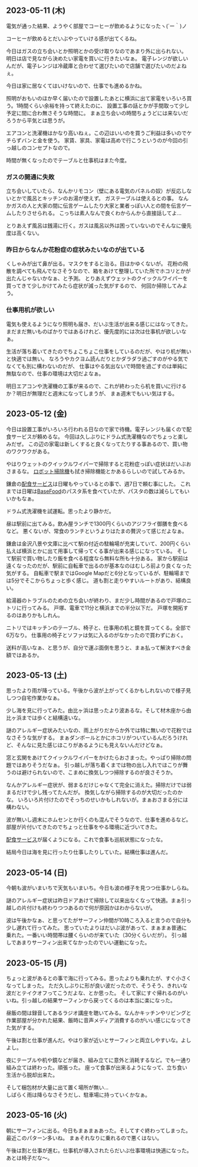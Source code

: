 ## 2023-05-11 (木)

電気が通った結果、ようやく部屋でコーヒーが飲めるようになったヽ(´ー｀)ノ

コーヒーが飲めるとだいぶやっていける感が出てくるね。

今日はガスの立ち会いとか照明とかの受け取りなのであまり外に出られない。
明日は店で見ながら決めたい家電を買いに行きたいなぁ。
電子レンジが欲しいんだが、電子レンジは冷蔵庫と合わせて選びたいので店舗で選びたいのだよねぇ。

今日は家に居なくてはいけないので、仕事でも進めるかね。

照明がおもいのほか早く届いたので設置したあとに横浜に出て家電をいろいろ買う。1時間くらい余裕を持って終えたのに、
設置工事の話とかが手間取って少し予定に間に合わ無さそうな時間に。
まぁ立ち会いの時間ちょうどには来ないだろうから平気とは思うが。

エアコンと洗濯機はかなり高いねぇ。この辺はいいのを買うご利益は多いのでケチらずバンと金を使う。
家賃、家具、家電は高めで行こうというのが今回の引っ越しのコンセプトなので。

時間が無くなったのでテーブルと仕事机はまた今度。

### ガスの開通に失敗

立ち会いしていたら、なんかリモコン（壁にある電気のパネルの奴）が反応しないとかで風呂とキッチンのお湯が使えず。
ガステーブルは使えるとの事。
なんかガスの人と大家の間に伝言ゲームしたり大家と業者っぽい人との間を伝言ゲームしたりさせられる。
こっちは素人なんで良くわからんから直接話してよ…

とりあえず風呂は銭湯に行く。ガスは風呂以外は困っていないのでそんなに優先度は高くない。

### 昨日からなんか花粉症の症状みたいなのが出ている

くしゃみが出て鼻が出る。マスクをすると治る。目はかゆくないが。
花粉の飛散を調べても飛んでなさそうなので、箱をあけて整理していた所でホコリとかが出たんじゃないかなぁ、と予測。
とりあえずウェットのクイックルワイパーを買ってきて少しかけてみたら症状が減った気がするので、
何回か掃除してみよう。

### 仕事用机が欲しい

電気も使えるようになり照明も届き、だいぶ生活が出来る感じにはなってきた。
まだまだ無いものばかりではあるけれど、優先度的には次は仕事机が欲しいなぁ。

生活が落ち着いてきたのでちょこちょこ仕事をしているのだが、やはり机が無いと快適では無い。
なろうやカクヨム読んだりとかダラダラ過ごすのがやる気でなくても別に構わないのだが、
仕事はやる気出ないで時間を過ごすのは単純に無駄なので、仕事の環境は大切だよなぁ。

明日エアコンや洗濯機の工事が来るので、これが終わったら机を買いに行けるか？明日が無理だと週末になってしまうが、
まぁ週末でもいい気はする。

## 2023-05-12 (金)

今日は設置工事がいろいろ行われる日なので家で待機。電子レンジも届くので配食サービスが頼めるな。
今回は久しぶりにドラム式洗濯機なのでちょっと楽しみだぜ。
この辺の家電は新しくすると良くなってたりする事あるので、買い物のワクワクがある。

やはりウェットのクイックルワイパーで掃除すると花粉症っぽい症状はだいぶおさまるな。
[ロボット掃除機](%E3%83%AD%E3%83%9C%E3%83%83%E3%83%88%E6%8E%83%E9%99%A4%E6%A9%9F)も拭き掃除機能とかあるらしいので試してみるか。

鎌倉の[配食サービス](%E9%85%8D%E9%A3%9F%E3%82%B5%E3%83%BC%E3%83%93%E3%82%B9)は日曜もやっているとの事で、週7日で頼む事にした。
これまでは日曜は[BaseFood](BaseFood)のパスタ系を食べていたが、パスタの数は減らしてもいいかもなぁ。

ドラム式洗濯機を試運転。思ったより静かだ。

昼は駅前に出てみる。飲み屋ランチで1300円くらいのアジフライ御膳を食べるなど。
悪くないが、常食のランチというよりはたまの贅沢って感じだよなぁ。

鎌倉は金沢八景や文庫に比べて駅の付近の駐輪場が充実していて、200円くらい払えば横浜とかに出て用事して帰ってくる事が出来る感じになっている。
そして駅前で買い物したり飯を食べる程度なら無料な所も十分ある。
家から駅前は遠くなったのだが、駅前に自転車で出るのが基本なのはむしろ前より良くなった気がする。
自転車で駅まではGoogle Mapだと6分となっているが、駐輪場までは5分でそこからちょっと歩く感じ。
道も割と走りやすいルートがあり、結構良い。

給湯器のトラブルのための立ち会いが終わり、まだ少し時間があるので戸塚のニトリに行ってみる。
戸塚、電車で11分と横浜までの半分以下だ。
戸塚を開拓するのはありかもしれん。

ニトリではキッチンのテーブル、椅子と、仕事用の机と鏡を買ってくる。全部で6万なり。
仕事用の椅子とソファは気に入るのがなかったので買わずにおく。

送料が高いなぁ、と思うが、自分で運ぶ面倒を思うと、まぁ払って解決すべき金額ではあるか。

## 2023-05-13 (土)

思ったより雨が降っている。午後から波が上がってくるかもしれないので様子見しつつ自宅作業かなぁ。

少し海を見に行ってみた。由比ヶ浜は思ったより波あるな。そして材木座から由比ヶ浜までは歩くと結構遠いな。

謎のアレルギー症状みたいなの、雨上がりだからか外では特に無いので花粉ではなさそうな気がする。
まぁダンボールとかにホコリがついているんだろうけれど、そんなに見た感じほこりがあるようにも見えないんだけどなぁ。

窓と玄関をあけてクイックルワイパーをかけたらおさまった。やっぱり掃除の問題ではありそうだなぁ。
引っ越しが落ち着くまでは物の出し入れでほこりが舞うのは避けられないので、こまめに換気しつつ掃除するのが良さそうか。

なんかアレルギー症状が、弱まるだけじゃなくて完全に消えた。掃除だけでは弱まるだけで少し残ってたんだが。
換気しながら掃除するのが大切だったのかな。
いろいろ片付けたのでそっちのせいかもしれないが。まぁおさまる分には構わない。

波が無いし週末にホムセンとか行くのも混んでそうなので、仕事を進めるなど。
部屋が片付いてきたのでちょっと仕事をやる環境に近づいてきた。

[配食サービス](%E9%85%8D%E9%A3%9F%E3%82%B5%E3%83%BC%E3%83%93%E3%82%B9)が届くようになる。これで食事も巡航状態になったな。

結局今日は海を見に行ったり仕事したりしていた。結構仕事は進んだ。

## 2023-05-14 (日)

今朝も波がいまいちで天気もいまいち。今日も波の様子を見つつ仕事かしらね。

謎のアレルギー症状は昨日ドアあけて掃除して以来出なくなって快適。まぁ引っ越しの片付けも終わりつつあるので何が原因かはわからないが。

波は午後かなぁ、と思ってたがサーフィン仲間が10時ころ入ると言うので自分も少し遅れて行ってみた。
思っていたよりはだいぶ波があって、まぁまぁ普通に乗れた。一番いい時間帯は腰くらいのが来ていた（30分くらいだが）。
引っ越しであまりサーフィン出来てなかったのでいい運動になった。

## 2023-05-15 (月)

ちょっと波があるとの事で海に行ってみる。思ったよりも乗れたが、すぐ小さくなってしまった。
ただ久しぶりに形が良い波だったので、そうそう、きれいな波だとテイクオフってこうだよな、とか思った。
そして家にすぐ帰れるのがいいね。引っ越しの結果サーフィンから戻ってくるのは本当に楽になった。

昼飯の間は録音してあるラジオ講座を聴いてみる。なんかキッチンやリビングと作業部屋が分かれた結果、飯時に音声メディア消費するのがいい感じになってきた気がする。

午後は割と仕事が進んだ。やはり家が近いとサーフィンと両立しやすいな。よしよし。

夜にテーブルや机や鏡などが届き、組み立てに意外と消耗するなど。でも一通り組み立ては終わった。頑張った。
座って食事が出来るようになって、立ち食い生活から脱却出来た。

そして梱包材が大量に出て置く場所が無い…  
しばらく雨は降らなさそうだし、駐車場に持っていくかなぁ。

## 2023-05-16 (火)

朝にサーフィンに出る。今日もまぁまぁあった。そしてすぐ終わってしまった。最近このパターン多いね。
まぁそれなりに乗れるので悪くはない。

午後は割と仕事が進む。仕事机が導入されたらだいぶ仕事環境は快適になった。あとは椅子だな〜。